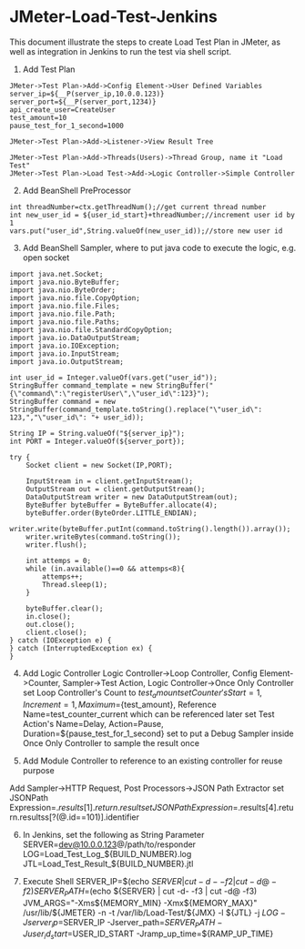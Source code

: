 # JMeter-Load-Test-Jenkins

This document illustrate the steps to create Load Test Plan in JMeter, as well as integration in Jenkins to run the test via shell script.

1. Add Test Plan
```
JMeter->Test Plan->Add->Config Element->User Defined Variables
server_ip=${__P(server_ip,10.0.0.123)}
server_port=${__P(server_port,1234)}
api_create_user=CreateUser
test_amount=10
pause_test_for_1_second=1000

JMeter->Test Plan->Add->Listener->View Result Tree

JMeter->Test Plan->Add->Threads(Users)->Thread Group, name it "Load Test"
JMeter->Test Plan->Load Test->Add->Logic Controller->Simple Controller
```

2. Add BeanShell PreProcessor
```
int threadNumber=ctx.getThreadNum();//get current thread number
int new_user_id = ${user_id_start}+threadNumber;//increment user id by 1
vars.put("user_id",String.valueOf(new_user_id));//store new user id
```

3. Add BeanShell Sampler, where to put java code to execute the logic, e.g. open socket

```
import java.net.Socket;
import java.nio.ByteBuffer;
import java.nio.ByteOrder;
import java.nio.file.CopyOption;
import java.nio.file.Files;
import java.nio.file.Path;
import java.nio.file.Paths;
import java.nio.file.StandardCopyOption;
import java.io.DataOutputStream;
import java.io.IOException;
import java.io.InputStream;
import java.io.OutputStream;

int user_id = Integer.valueOf(vars.get("user_id"));
StringBuffer command_template = new StringBuffer("{\"command\":\"registerUser\",\"user_id\":123}");
StringBuffer command = new StringBuffer(command_template.toString().replace("\"user_id\": 123,","\"user_id\": "+ user_id));

String IP = String.valueOf("${server_ip}");
int PORT = Integer.valueOf(${server_port});

try {
	Socket client = new Socket(IP,PORT);

	InputStream in = client.getInputStream();
	OutputStream out = client.getOutputStream();
	DataOutputStream writer = new DataOutputStream(out);
	ByteBuffer byteBuffer = ByteBuffer.allocate(4);
	byteBuffer.order(ByteOrder.LITTLE_ENDIAN);
	writer.write(byteBuffer.putInt(command.toString().length()).array());
	writer.writeBytes(command.toString());
	writer.flush();

	int attemps = 0;
	while (in.available()==0 && attemps<8){
		attemps++;
		Thread.sleep(1);
	}

	byteBuffer.clear();
	in.close();
	out.close();
	client.close();
} catch (IOException e) {
} catch (InterruptedException ex) {
}

```

4. Add Logic Controller
Logic Controller->Loop Controller, Config Element->Counter, Sampler->Test Action, Logic Controller->Once Only Controller
set Loop Controller's Count to ${test_amount}
set Counter's Start=1, Increment=1, Maximum=${test_amount}, Reference Name=test_counter_current which can be referenced later
set Test Action's Name=Delay, Action=Pause, Duration=${pause_test_for_1_second}
set to put a Debug Sampler inside Once Only Controller to sample the result once

5. Add Module Controller to reference to an existing controller for reuse purpose

Add Sampler->HTTP Request, Post Processors->JSON Path Extractor
set JSONPath Expression=$.results[1].return.result
set JSONPath Expression=$.results[4].return.resultss[?(@.id==101)].identifier

6. In Jenkins, set the following as String Parameter
SERVER=dev@10.0.0.123@/path/to/responder
LOG=Load_Test_Log_${BUILD_NUMBER}.log
JTL=Load_Test_Result_${BUILD_NUMBER}.jtl

7. Execute Shell
SERVER_IP=$(echo ${SERVER} | cut -d- -f2 | cut -d@ -f2)
SERVER_PATH=$(echo ${SERVER} | cut -d- -f3 | cut -d@ -f3)
JVM_ARGS="-Xms${MEMORY_MIN} -Xmx${MEMORY_MAX}" /usr/lib/${JMETER} -n -t /var/lib/Load-Test/${JMX} -l ${JTL} -j ${LOG} -Jserver_ip=$SERVER_IP -Jserver_path=$SERVER_PATH -Juser_id_start=$USER_ID_START -Jramp_up_time=${RAMP_UP_TIME} 
